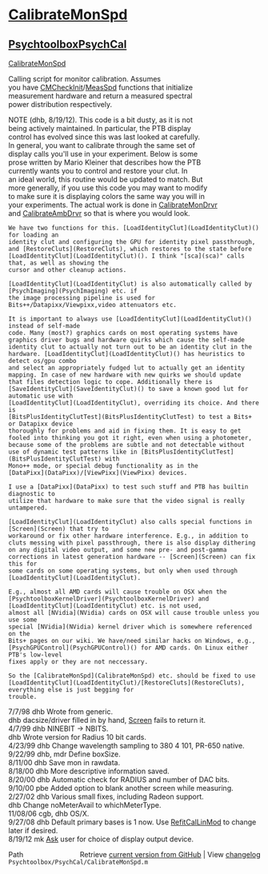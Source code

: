 # [CalibrateMonSpd](CalibrateMonSpd)
## [Psychtoolbox](Psychtoolbox)[PsychCal](PsychCal)

[CalibrateMonSpd](CalibrateMonSpd)  
  
Calling script for monitor calibration.  Assumes  
you have [CMCheckInit](CMCheckInit)/[MeasSpd](MeasSpd) functions that initialize  
measurement hardware and return a measured spectral  
power distribution respectively.  
  
NOTE (dhb, 8/19/12).  This code is a bit dusty, as it is not  
being actively maintained.  In particular, the PTB display   
control has evolved since this was last looked at carefully.  
In general, you want to calibrate through the same set of   
display calls you'll use in your experiment.  Below is some  
prose written by Mario Kleiner that describes how the PTB  
currently wants you to control and restore your clut.  In  
an ideal world, this routine would be updated to match.  But  
more generally, if you use this code you may want to modify  
to make sure it is displaying colors the same way you will in  
your experiments.  The actual work is done in [CalibrateMonDrvr](CalibrateMonDrvr)  
and [CalibrateAmbDrvr](CalibrateAmbDrvr) so that is where you would look.  
  
    We have two functions for this. [LoadIdentityClut](LoadIdentityClut)() for loading an  
    identity clut and configuring the GPU for identity pixel passthrough,  
    and [RestoreCluts](RestoreCluts), which restores to the state before  
    [LoadIdentityClut](LoadIdentityClut)(). I think "[sca](sca)" calls that, as well as showing the  
    cursor and other cleanup actions.  
  
    [LoadIdentityClut](LoadIdentityClut) is also automatically called by [PsychImaging](PsychImaging) etc. if  
    the image processing pipeline is used for  
    Bits++/Datapixx/Viewpixx,video attenuators etc.  
  
    It is important to always use [LoadIdentityClut](LoadIdentityClut)() instead of self-made  
    code. Many (most?) graphics cards on most operating systems have  
    graphics driver bugs and hardware quirks which cause the self-made  
    identity clut to actually not turn out to be an identity clut in the  
    hardware. [LoadIdentityClut](LoadIdentityClut)() has heuristics to detect os/gpu combo  
    and select an appropriately fudged lut to actually get an identity  
    mapping. In case of new hardware with new quirks we should update  
    that files detection logic to cope. Additionally there is  
    [SaveIdentityClut](SaveIdentityClut)() to save a known good lut for automatic use with  
    [LoadIdentityClut](LoadIdentityClut), overriding its choice. And there is  
    [BitsPlusIdentityClutTest](BitsPlusIdentityClutTest) to test a Bits+ or Datapixx device  
    thoroughly for problems and aid in fixing them. It is easy to get  
    fooled into thinking you got it right, even when using a photometer,  
    because some of the problems are subtle and not detectable without  
    use of dynamic test patterns like in [BitsPlusIdentityClutTest](BitsPlusIdentityClutTest) with  
    Mono++ mode, or special debug functionality as in the  
    [DataPixx](DataPixx)/[ViewPixx](ViewPixx) devices.  
  
    I use a [DataPixx](DataPixx) to test such stuff and PTB has builtin diagnostic to  
    utilize that hardware to make sure that the video signal is really  
    untampered.  
  
    [LoadIdentityClut](LoadIdentityClut) also calls special functions in [Screen](Screen) that try to  
    workaround or fix other hardware interference. E.g., in addition to  
    cluts messing with pixel passthrough, there is also display dithering  
    on any digital video output, and some new pre- and post-gamma  
    corrections in latest generation hardware -- [Screen](Screen) can fix this for  
    some cards on some operating systems, but only when used through  
    [LoadIdentityClut](LoadIdentityClut).  
  
    E.g., almost all AMD cards will cause trouble on OSX when the  
    [PsychtoolboxKernelDriver](PsychtoolboxKernelDriver) and [LoadIdentityClut](LoadIdentityClut) etc. is not used,  
    almost all [NVidia](NVidia) cards on OSX will cause trouble unless you use some  
    special [NVidia](NVidia) kernel driver which is somewhere referenced on the  
    Bits+ pages on our wiki. We have/need similar hacks on Windows, e.g.,  
    [PsychGPUControl](PsychGPUControl)() for AMD cards. On Linux either PTB's low-level  
    fixes apply or they are not neccessary.  
  
    So the [CalibrateMonSpd](CalibrateMonSpd) etc. should be fixed to use  
    [LoadIdentityClut](LoadIdentityClut)/[RestoreCluts](RestoreCluts), everything else is just begging for  
    trouble.  
  
7/7/98  dhb  Wrote from generic.  
        dhb  dacsize/driver filled in by hand, [Screen](Screen) fails to return it.  
4/7/99  dhb  NINEBIT -\> NBITS.  
        dhb  Wrote version for Radius 10 bit cards.  
4/23/99 dhb  Change wavelength sampling to 380 4 101, PR-650 native.  
9/22/99 dhb, mdr  Define boxSize.  
8/11/00 dhb  Save mon in rawdata.  
8/18/00 dhb  More descriptive information saved.  
8/20/00 dhb  Automatic check for RADIUS and number of DAC bits.  
9/10/00 pbe  Added option to blank another screen while measuring.   
2/27/02 dhb  Various small fixes, including Radeon support.  
        dhb  Change noMeterAvail to whichMeterType.  
11/08/06 cgb, dhb  OS/X.  
9/27/08 dhb  Default primary bases is 1 now.  Use [RefitCalLinMod](RefitCalLinMod) to change later if desired.  
8/19/12 mk   [Ask](Ask) user for choice of display output device.  




<div class="code_header" style="text-align:right;">
  <span style="float:left;">Path&nbsp;&nbsp;</span> <span class="counter">Retrieve <a href=
  "https://raw.github.com/Psychtoolbox-3/Psychtoolbox-3/beta/Psychtoolbox/PsychCal/CalibrateMonSpd.m">current version from GitHub</a> | View <a href=
  "https://github.com/Psychtoolbox-3/Psychtoolbox-3/commits/beta/Psychtoolbox/PsychCal/CalibrateMonSpd.m">changelog</a></span>
</div>
<div class="code">
  <code>Psychtoolbox/PsychCal/CalibrateMonSpd.m</code>
</div>

